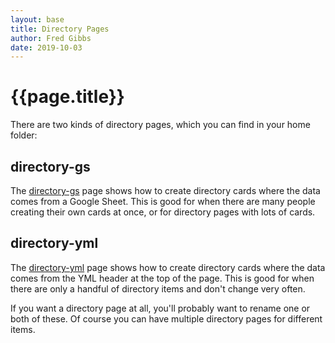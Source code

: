 ```yaml
---
layout: base
title: Directory Pages
author: Fred Gibbs
date: 2019-10-03
---
```


# {{page.title}}

<!--
### Table of Contents
* TOC
{:toc}
-->

There are two kinds of directory pages, which you can find in your home folder:

## directory-gs
The [directory-gs](directory-gs) page shows how to create directory cards where the data comes from a Google Sheet. This is good for when there are many people creating their own cards at once, or for directory pages with lots of cards.

## directory-yml
The [directory-yml](directory-yml) page shows how to create directory cards where the data comes from the YML header at the top of the page. This is good for when there are only a handful of directory items and don't change very often. 


If you want a directory page at all, you'll probably want to rename one or both of these. Of course you can have multiple directory pages for different items.
